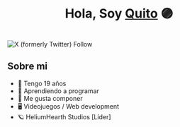 <div align="center">
  <h1>Hola, Soy <a href="">Quito</a> 🟣</h1>
</div>
<img src="">

![X (formerly Twitter) Follow](https://img.shields.io/twitter/follow/Arg_Rocketeer?logoSize=auto&color=Blue&link=https%3A%2F%2Fx.com%2FArg_Rocketeer)





## Sobre mi

- 🧭 Tengo 19 años
- 🔮 Aprendiendo a programar
- 🎵 Me gusta componer
- 🖥 Videojuegos / Web development
- 🪐 HeliumHearth Studios [Líder]
  

